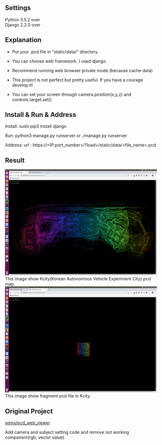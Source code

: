 Settings
------
Python 3.5.2 over<br>
Django 2.2.0 over 


Explanation
------
- Put your .pcd file in "static/data/" directory.

- You can choose web framework. I used django.

- Recommend running web browser private mode.(because cache data)

- This project is not perfect but pretty useful. If you have a courage develop it!

- You can set your screen through camera.position(x,y,z) and controls.target.set()


Install & Run & Address
------
Install: sudo pip3 install django

Run: python3 manage.py runserver or ./manage.py runserver

Address: url : https://\<IP:port_number\>/?load=/static/data/<file_name>.pcd


Result
------
<img src="kcity.png" width="600" height="350">
This image show Kcity(Korean Autonomous Vehicle Experiment City) pcd map.

<img src="voxel.png" width="600" height="350">
This image show fragment pcd file in Kcity.
 
Original Project
------
[xqms/pcd_web_viewer](https://github.com/xqms/pcd_web_viewer)

Add camera and subject setting code and remove not working component(rgb, vector value).